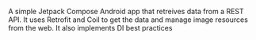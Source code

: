 A simple Jetpack Compose Android app that retreives data from a REST API. 
It uses Retrofit and Coil to get the data and manage image resources from the web. 
It also implements DI best practices 
